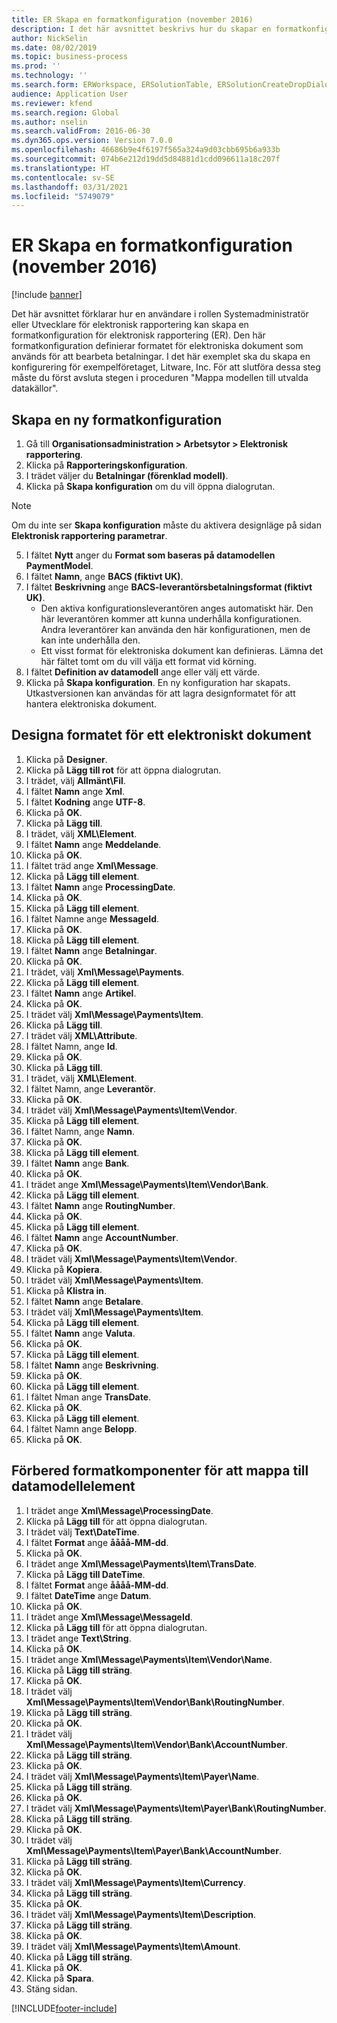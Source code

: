 ```yaml
---
title: ER Skapa en formatkonfiguration (november 2016)
description: I det här avsnittet beskrivs hur du skapar en formatkonfiguration för elektronisk rapportering (ER).
author: NickSelin
ms.date: 08/02/2019
ms.topic: business-process
ms.prod: ''
ms.technology: ''
ms.search.form: ERWorkspace, ERSolutionTable, ERSolutionCreateDropDialog, EROperationDesigner, ERComponentTypeDropDialog
audience: Application User
ms.reviewer: kfend
ms.search.region: Global
ms.author: nselin
ms.search.validFrom: 2016-06-30
ms.dyn365.ops.version: Version 7.0.0
ms.openlocfilehash: 46686b9e4f6197f565a324a9d03cbb695b6a933b
ms.sourcegitcommit: 074b6e212d19dd5d84881d1cdd096611a18c207f
ms.translationtype: HT
ms.contentlocale: sv-SE
ms.lasthandoff: 03/31/2021
ms.locfileid: "5749079"
---
```

# <a name="er-create-a-format-configuration-november-2016"></a>ER Skapa en formatkonfiguration (november 2016)

[!include [banner](../../includes/banner.md)]

Det här avsnittet förklarar hur en användare i rollen Systemadministratör eller Utvecklare för elektronisk rapportering kan skapa en formatkonfiguration för elektronisk rapportering (ER). Den här formatkonfiguration definierar formatet för elektroniska dokument som används för att bearbeta betalningar. I det här exemplet ska du skapa en konfigurering för exempelföretaget, Litware, Inc. För att slutföra dessa steg måste du först avsluta stegen i proceduren "Mappa modellen till utvalda datakällor".


## <a name="create-a-new-format-configuration"></a>Skapa en ny formatkonfiguration
1. Gå till **Organisationsadministration > Arbetsytor > Elektronisk rapportering**.
2. Klicka på **Rapporteringskonfiguration**.
3. I trädet väljer du **Betalningar (förenklad modell)**.
4. Klicka på **Skapa konfiguration** om du vill öppna dialogrutan.

 > [!NOTE]
 > Om du inte ser **Skapa konfiguration** måste du aktivera designläge på sidan **Elektronisk rapportering parametrar**. 
 
5. I fältet **Nytt** anger du **Format som baseras på datamodellen PaymentModel**.
6. I fältet **Namn**, ange **BACS (fiktivt UK)**.
7. I fältet **Beskrivning** ange **BACS-leverantörsbetalningsformat (fiktivt UK)**.
    * Den aktiva konfigurationsleverantören anges automatiskt här. Den här leverantören kommer att kunna underhålla konfigurationen. Andra leverantörer kan använda den här konfigurationen, men de kan inte underhålla den.  
    * Ett visst format för elektroniska dokument kan definieras. Lämna det här fältet tomt om du vill välja ett format vid körning.  
8. I fältet **Definition av datamodell** ange eller välj ett värde.
9. Klicka på **Skapa konfiguration**. En ny konfiguration har skapats. Utkastversionen kan användas för att lagra designformatet för att hantera elektroniska dokument.  

## <a name="design-the-format-of-an-electronic-document"></a>Designa formatet för ett elektroniskt dokument
1. Klicka på **Designer**.
2. Klicka på **Lägg till rot** för att öppna dialogrutan.
3. I trädet, välj **Allmänt\Fil**.
4. I fältet **Namn** ange **Xml**.
5. I fältet **Kodning** ange **UTF-8**.
6. Klicka på **OK**.
7. Klicka på **Lägg till**.
8. I trädet, välj **XML\Element**.
9. I fältet **Namn** ange **Meddelande**.
10. Klicka på **OK**.
11. I fältet träd ange **Xml\Message**.
12. Klicka på **Lägg till element**.
13. I fältet **Namn** ange **ProcessingDate**.
14. Klicka på **OK**.
15. Klicka på **Lägg till element**.
16. I fältet Namne ange **MessageId**.
17. Klicka på **OK**.
18. Klicka på **Lägg till element**.
19. I fältet **Namn** ange **Betalningar**.
20. Klicka på **OK**.
21. I trädet, välj **Xml\Message\Payments**.
22. Klicka på **Lägg till element**.
23. I fältet **Namn** ange **Artikel**.
24. Klicka på **OK**.
25. I trädet välj **Xml\Message\Payments\Item**.
26. Klicka på **Lägg till**.
27. I trädet välj **XML\Attribute**.
28. I fältet Namn, ange **Id**.
29. Klicka på **OK**.
30. Klicka på **Lägg till**.
31. I trädet, välj **XML\Element**.
32. I fältet Namn, ange **Leverantör**.
33. Klicka på **OK**.
34. I trädet välj **Xml\Message\Payments\Item\Vendor**.
35. Klicka på **Lägg till element**.
36. I fältet Namn, ange **Namn**.
37. Klicka på **OK**.
38. Klicka på **Lägg till element**.
39. I fältet **Namn** ange **Bank**.
40. Klicka på **OK**.
41. I trädet ange **Xml\Message\Payments\Item\Vendor\Bank**.
42. Klicka på **Lägg till element**.
43. I fältet **Namn** ange **RoutingNumber**.
44. Klicka på **OK**.
45. Klicka på **Lägg till element**.
46. I fältet **Namn** ange **AccountNumber**.
47. Klicka på **OK**.
48. I trädet välj **Xml\Message\Payments\Item\Vendor**.
49. Klicka på **Kopiera**.
50. I trädet välj **Xml\Message\Payments\Item**.
51. Klicka på **Klistra in**.
52. I fältet **Namn** ange **Betalare**.
53. I trädet välj **Xml\Message\Payments\Item**.
54. Klicka på **Lägg till element**.
55. I fältet **Namn** ange **Valuta**.
56. Klicka på **OK**.
57. Klicka på **Lägg till element**.
58. I fältet **Namn** ange **Beskrivning**.
59. Klicka på **OK**.
60. Klicka på **Lägg till element**.
61. I fältet Nman ange **TransDate**.
62. Klicka på **OK**.
63. Klicka på **Lägg till element**.
64. I fältet Namn ange **Belopp**.
65. Klicka på **OK**.

## <a name="prepare-format-components-for-mapping-to-data-model-elements"></a>Förbered formatkomponenter för att mappa till datamodellelement
1. I trädet ange **Xml\Message\ProcessingDate**.
2. Klicka på **Lägg till** för att öppna dialogrutan.
3. I trädet välj **Text\DateTime**.
4. I fältet **Format** ange **åååå-MM-dd**.
5. Klicka på **OK**.
6. I trädet ange **Xml\Message\Payments\Item\TransDate**.
7. Klicka på **Lägg till DateTime**.
8. I fältet **Format** ange **åååå-MM-dd**.
9. I fältet **DateTime** ange **Datum**.
10. Klicka på **OK**.
11. I trädet ange **Xml\Message\MessageId**.
12. Klicka på **Lägg till** för att öppna dialogrutan.
13. I trädet ange **Text\String**.
14. Klicka på **OK**.
15. I trädet ange **Xml\Message\Payments\Item\Vendor\Name**.
16. Klicka på **Lägg till sträng**.
17. Klicka på **OK**.
18. I trädet välj **Xml\Message\Payments\Item\Vendor\Bank\RoutingNumber**.
19. Klicka på **Lägg till sträng**.
20. Klicka på **OK**.
21. I trädet välj **Xml\Message\Payments\Item\Vendor\Bank\AccountNumber**.
22. Klicka på **Lägg till sträng**.
23. Klicka på **OK**.
24. I trädet välj **Xml\Message\Payments\Item\Payer\Name**.
25. Klicka på **Lägg till sträng**.
26. Klicka på **OK**.
27. I trädet välj **Xml\Message\Payments\Item\Payer\Bank\RoutingNumber**.
28. Klicka på **Lägg till sträng**.
29. Klicka på **OK**.
30. I trädet välj **Xml\Message\Payments\Item\Payer\Bank\AccountNumber**.
31. Klicka på **Lägg till sträng**.
32. Klicka på **OK**.
33. I trädet välj **Xml\Message\Payments\Item\Currency**.
34. Klicka på **Lägg till sträng**.
35. Klicka på **OK**.
36. I trädet välj **Xml\Message\Payments\Item\Description**.
37. Klicka på **Lägg till sträng**.
38. Klicka på **OK**.
39. I trädet välj **Xml\Message\Payments\Item\Amount**.
40. Klicka på **Lägg till sträng**.
41. Klicka på **OK**.
42. Klicka på **Spara**.
43. Stäng sidan.



[!INCLUDE[footer-include](../../../../includes/footer-banner.md)]